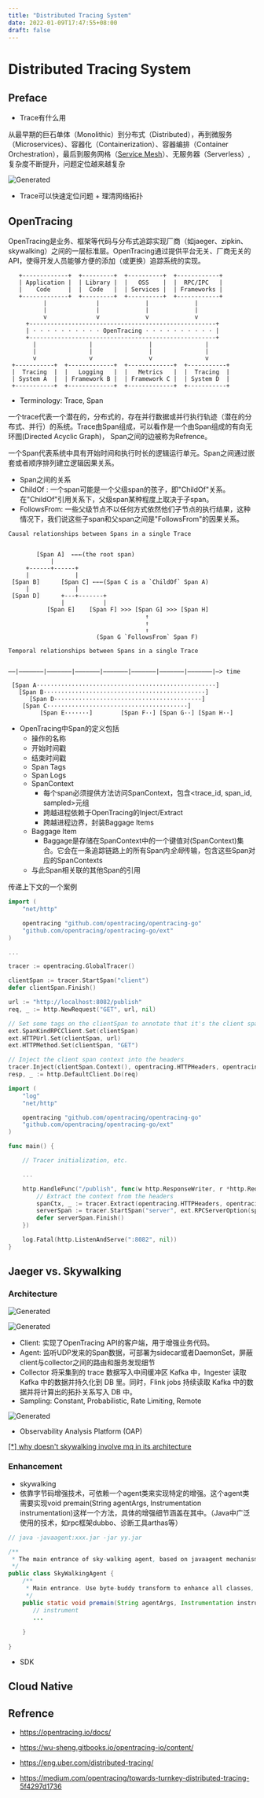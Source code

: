```yaml
---
title: "Distributed Tracing System"
date: 2022-01-09T17:47:55+08:00
draft: false
---
```


# Distributed Tracing System

## Preface

- Trace有什么用

从最早期的巨石单体（Monolithic）到分布式（Distributed），再到微服务（Microservices）、容器化（Containerization）、容器编排（Container Orchestration），最后到服务网格（[Service Mesh](https://www.servicemesher.com/istio-handbook/GLOSSARY.html#service-mesh)）、无服务器（Serverless）,复杂度不断提升，问题定位越来越复杂

![Generated](/image/jaeger/topology.png)

- Trace可以快速定位问题 + 理清网络拓扑

## OpenTracing

OpenTracing是业务、框架等代码与分布式追踪实现厂商（如jaeger、zipkin、skywalking）之间的一层标准层。OpenTracing通过提供平台无关、厂商无关的API，使得开发人员能够方便的添加（或更换）追踪系统的实现。

```text
   +-------------+  +---------+  +----------+  +------------+
   | Application |  | Library |  |   OSS    |  |  RPC/IPC   |
   |    Code     |  |  Code   |  | Services |  | Frameworks |
   +-------------+  +---------+  +----------+  +------------+
          |              |             |             |
          |              |             |             |
          v              v             v             v
     +-----------------------------------------------------+
     | · · · · · · · · · · OpenTracing · · · · · · · · · · |
     +-----------------------------------------------------+
       |               |                |               |
       |               |                |               |
       v               v                v               v
 +-----------+  +-------------+  +-------------+  +-----------+
 |  Tracing  |  |   Logging   |  |   Metrics   |  |  Tracing  |
 | System A  |  | Framework B |  | Framework C |  | System D  |
 +-----------+  +-------------+  +-------------+  +-----------+
 ```

- Terminology: Trace, Span

一个trace代表一个潜在的，分布式的，存在并行数据或并行执行轨迹（潜在的分布式、并行）的系统。Trace由Span组成，可以看作是一个由Span组成的有向无环图(Directed Acyclic Graph)， Span之间的边被称为Refrence。

一个Span代表系统中具有开始时间和执行时长的逻辑运行单元。Span之间通过嵌套或者顺序排列建立逻辑因果关系。

- Span之间的关系
- ChildOf : 一个span可能是一个父级span的孩子，即"ChildOf"关系。在"ChildOf"引用关系下，父级span某种程度上取决于子span。
- FollowsFrom: 一些父级节点不以任何方式依然他们子节点的执行结果，这种情况下，我们说这些子span和父span之间是"FollowsFrom"的因果关系。

```text
Causal relationships between Spans in a single Trace


        [Span A]  ←←←(the root span)
            |
     +------+------+
     |             |
 [Span B]      [Span C] ←←←(Span C is a `ChildOf` Span A)
     |             |
 [Span D]      +---+-------+
               |           |
           [Span E]    [Span F] >>> [Span G] >>> [Span H]
                                       ↑
                                       ↑
                                       ↑
                         (Span G `FollowsFrom` Span F)
```

```text
Temporal relationships between Spans in a single Trace


––|–––––––|–––––––|–––––––|–––––––|–––––––|–––––––|–––––––|–> time

 [Span A···················································]
   [Span B··············································]
      [Span D··········································]
    [Span C········································]
         [Span E·······]        [Span F··] [Span G··] [Span H··]
```

- OpenTracing中Span的定义包括
  - 操作的名称
  - 开始时间戳
  - 结束时间戳
  - Span Tags
  - Span Logs
  - SpanContext
    - 每个span必须提供方法访问SpanContext，包含<trace\_id, span\_id, sampled>元组
    - 跨越进程依赖于OpenTracing的Inject/Extract
    - 跨越进程边界，封装Baggage Items
  - Baggage Item
    - Baggage是存储在SpanContext中的一个键值对(SpanContext)集合。它会在一条追踪链路上的所有Span内*全局*传输，包含这些Span对应的SpanContexts
  - 与此Span相关联的其他Span的引用

传递上下文的一个案例

```go
import (
    "net/http"

    opentracing "github.com/opentracing/opentracing-go"
    "github.com/opentracing/opentracing-go/ext"
)

...

tracer := opentracing.GlobalTracer()

clientSpan := tracer.StartSpan("client")
defer clientSpan.Finish()

url := "http://localhost:8082/publish"
req, _ := http.NewRequest("GET", url, nil)

// Set some tags on the clientSpan to annotate that it's the client span. The additional HTTP tags are useful for debugging purposes.
ext.SpanKindRPCClient.Set(clientSpan)
ext.HTTPUrl.Set(clientSpan, url)
ext.HTTPMethod.Set(clientSpan, "GET")

// Inject the client span context into the headers
tracer.Inject(clientSpan.Context(), opentracing.HTTPHeaders, opentracing.HTTPHeadersCarrier(req.Header))
resp, _ := http.DefaultClient.Do(req)
```

```go
import (
    "log"
    "net/http"

    opentracing "github.com/opentracing/opentracing-go"
    "github.com/opentracing/opentracing-go/ext"
)

func main() {

    // Tracer initialization, etc.

    ...

    http.HandleFunc("/publish", func(w http.ResponseWriter, r *http.Request) {
        // Extract the context from the headers
        spanCtx, _ := tracer.Extract(opentracing.HTTPHeaders, opentracing.HTTPHeadersCarrier(r.Header))
        serverSpan := tracer.StartSpan("server", ext.RPCServerOption(spanCtx))
        defer serverSpan.Finish()
    })

    log.Fatal(http.ListenAndServe(":8082", nil))
}
```

## Jaeger vs. Skywalking

### Architecture

![Generated](/image/jaeger/jaeger-arch.png)

![Generated](/image/jaeger/jaeger-arch-with-kafka.png)

- Client: 实现了OpenTracing API的客户端，用于增强业务代码。
- Agent: 监听UDP发来的Span数据，可部署为sidecar或者DaemonSet，屏蔽client与collector之间的路由和服务发现细节
- Collector 将采集到的 trace 数据写入中间缓冲区 Kafka 中，Ingester 读取 Kafka 中的数据并持久化到 DB 里。同时，Flink jobs 持续读取 Kafka 中的数据并将计算出的拓扑关系写入 DB 中。
- Sampling: Constant, Probabilistic, Rate Limiting, Remote

![Generated](/image/jaeger/skywalking-arch.png)

- Observability Analysis Platform (OAP)

[\[*\] why doesn't skywalking involve mq in its architecture](https://skywalking.apache.org/docs/main/latest/en/faq/why_mq_not_involved/#why-doesnt-skywalking-involve-mq-in-its-architecture)

### Enhancement

- skywalking
- 依靠字节码增强技术，可依赖一个agent类来实现特定的增强。这个agent类需要实现void premain(String agentArgs, Instrumentation instrumentation)这样一个方法，具体的增强细节涵盖在其中。（Java中广泛使用的技术，如rpc框架dubbo、诊断工具arthas等）

```java
// java -javaagent:xxx.jar -jar yy.jar

/**
 * The main entrance of sky-walking agent, based on javaagent mechanism.
 */
public class SkyWalkingAgent {
    /**
     * Main entrance. Use byte-buddy transform to enhance all classes, which define in plugins.
     */
    public static void premain(String agentArgs, Instrumentation instrumentation) throws PluginException {
       // instrument
       ...
       
    }
    
}
```

- SDK

## Cloud Native

## Refrence

- <https://opentracing.io/docs/>

- <https://wu-sheng.gitbooks.io/opentracing-io/content/>

- <https://eng.uber.com/distributed-tracing/>

- <https://medium.com/opentracing/towards-turnkey-distributed-tracing-5f4297d1736>
